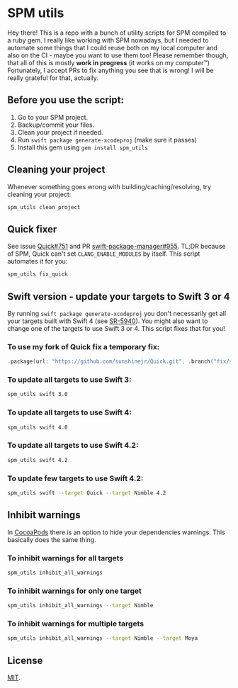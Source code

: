 # SPM utils

Hey there! This is a repo with a bunch of utility scripts for SPM compiled to a ruby gem. I really like working with SPM nowadays, but I needed to automate some things that I could reuse both on my local computer and also on the CI - maybe you want to use them too! Please remember though, that all of this is mostly **work in progress** (it works on my computer&trade;)
Fortunately, I accept PRs to fix anything you see that is wrong! I will be really grateful for that, actually.

## Before you use the script:

1.  Go to your SPM project.
1.  Backup/commit your files.
1.  Clean your project if needed.
1.  Run `swift package generate-xcodeproj` (make sure it passes)
1.  Install this gem using `gem install spm_utils`

## Cleaning your project

Whenever something goes wrong with building/caching/resolving, try cleaning your project:

```bash
spm_utils clean_project
```

## Quick fixer

See issue [Quick#751](https://github.com/Quick/Quick/issues/751) and PR [swift-package-manager#955](https://github.com/apple/swift-package-manager/pull/955). TL;DR because of SPM, Quick can't set `CLANG_ENABLE_MODULES` by itself.
This script automates it for you:

```bash
spm_utils fix_quick
```

## Swift version - update your targets to Swift 3 or 4

By running `swift package generate-xcodeproj` you don't necessarily get all your targets built with Swift 4 (see [SR-5940](https://bugs.swift.org/browse/SR-5940)). You might also want to change one of the targets to use Swift 3 or 4. This script fixes that for you!

### To use my fork of Quick fix a temporary fix:

```swift
.package(url: "https://github.com/sunshinejr/Quick.git", .branch("fix/spm_swift4"))
```

### To update all targets to use Swift 3:

```bash
spm_utils swift 3.0
```

### To update all targets to use Swift 4:

```bash
spm_utils swift 4.0
```

### To update all targets to use Swift 4.2:

```bash
spm_utils swift 4.2
```

### To update few targets to use Swift 4.2:

```bash
spm_utils swift --target Quick --target Nimble 4.2
```

## Inhibit warnings

In [CocoaPods](https://cocoapods.org) there is an option to hide your dependencies warnings. This basically does the same thing.

### To inhibit warnings for all targets

```bash
spm_utils inhibit_all_warnings
```

### To inhibit warnings for only one target

```bash
spm_utils inhibit_all_warnings --target Nimble
```

### To inhibit warnings for multiple targets

```bash
spm_utils inhibit_all_warnings --target Nimble --target Moya
```

## License

[MIT](https://github.com/sunshinejr/spm_fixers/blob/master/LICENSE).
